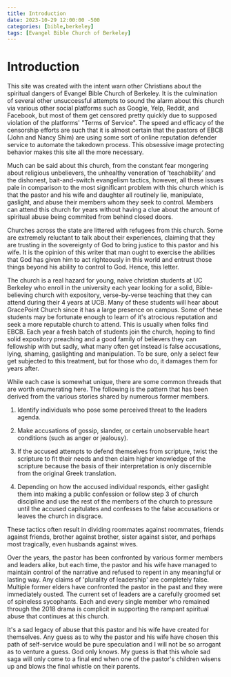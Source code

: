 ```yaml
---
title: Introduction
date: 2023-10-29 12:00:00 -500
categories: [bible,berkeley]
tags: [Evangel Bible Church of Berkeley]
---
```

# Introduction
This site was created with the intent warn other Christians about the spiritual dangers of Evangel Bible Church of Berkeley. It is the culmination of several other unsuccessful attempts to sound the alarm about this church via various other social platforms such as Google, Yelp, Reddit, and Facebook, but most of them get censored pretty quickly due to supposed violation of the platforms' "Terms of Service". The speed and efficacy of the censorship efforts are such that it is almost certain that the pastors of EBCB (John and Nancy Shim) are using some sort of online reputation defender service to automate the takedown process. This obsessive image protecting behavior makes this site all the more necessary.

Much can be said about this church, from the constant fear mongering about religious unbelievers, the unhealthy veneration of ‘teachability’ and the dishonest, bait-and-switch evangelism tactics, however, all these issues pale in comparison to the most significant problem with this church which is that the pastor and his wife and daughter all routinely lie, manipulate, gaslight, and abuse their members whom they seek to control. Members can attend this church for years without having a clue about the amount of spiritual abuse being commited from behind closed doors.

Churches across the state are littered with refugees from this church. Some are extremely reluctant to talk about their experiences, claiming that they are trusting in the sovereignty of God to bring justice to this pastor and his wife. It is the opinion of this writer that man ought to exercise the abilities that God has given him to act righteously in this world and entrust those things beyond his ability to control to God. Hence, this letter.

The church is a real hazard for young, naive christian students at UC Berkeley who enroll in the university each year looking for a solid, Bible-believing church with expository, verse-by-verse teaching that they can attend during their 4 years at UCB. Many of these students will hear about GracePoint Church since it has a large presence on campus. Some of these students may be fortunate enough to learn of it's atrocious reputation and seek a more reputable church to attend. This is usually when folks find EBCB. Each year a fresh batch of students join the church, hoping to find solid expository preaching and a good family of believers they can fellowship with but sadly, what many often get instead is false accusations, lying, shaming, gaslighting and manipulation. To be sure, only a select few get subjected to this treatment, but for those who do, it damages them for years after.

While each case is somewhat unique, there are some common threads that are worth enumerating here. The following is the pattern that has been derived from the various stories shared by numerous former members.

1. Identify individuals who pose some perceived threat to the leaders agenda.

2. Make accusations of gossip, slander, or certain unobservable heart conditions (such as anger or jealousy).
    
3. If the accused attempts to defend themselves from scripture, twist the scripture to fit their needs and then claim higher knowledge of the scripture because the basis of their interpretation is only discernible from the original Greek translation.
    
4. Depending on how the accused individual responds, either gaslight them into making a public confession or follow step 3 of church discipline and use the rest of the members of the church to pressure until the accused capitulates and confesses to the false accusations or leaves the church in disgrace.

These tactics often result in dividing roommates against roommates, friends against friends, brother against brother, sister against sister, and perhaps most tragically, even husbands against wives.

Over the years, the pastor has been confronted by various former members and leaders alike, but each time, the pastor and his wife have managed to maintain control of the narrative and refused to repent in any meaningful or lasting way. Any claims of 'plurality of leadership' are completely false. Multiple former elders have confronted the pastor in the past and they were immediately ousted. The current set of leaders are a carefully groomed set of spineless sycophants. Each and every single member who remained through the 2018 drama is complicit in supporting the rampant spiritual abuse that continues at this church.

It's a sad legacy of abuse that this pastor and his wife have created for themselves. Any guess as to why the pastor and his wife have chosen this path of self-service would be pure speculation and I will not be so arrogant as to venture a guess. God only knows. My guess is that this whole sad saga will only come to a final end when one of the pastor's children wisens up and blows the final whistle on their parents.
